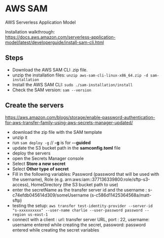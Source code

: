 # AWS SAM

AWS Serverless Application Model

Installation walkthrough:  
<https://docs.aws.amazon.com/serverless-application-model/latest/developerguide/install-sam-cli.html>

## Steps

- Download the AWS SAM CLI .zip file.
- unzip the installation files: `unzip aws-sam-cli-linux-x86_64.zip -d sam-installation`
- Install the AWS SAM CLI: `sudo ./sam-installation/install`
- Check the SAM version: `sam --version`

## Create the servers

<https://aws.amazon.com/blogs/storage/enable-password-authentication-for-aws-transfer-family-using-aws-secrets-manager-updated/>

- download the zip file with the SAM template
- unzip it
- run `sam deploy -g` // **-g** is for **--guided**
- update the S3 bucket path in the **samconfig.toml** file
- deploy the servers
- open the Secrets Manager console
- Select **Store a new secret**
- Select **Other type of secret**
- Fill in the following variables: Password (password that will be used with the username), Role (e.g. arn:aws:iam::377136339800:role/sftp-s3-access), HomeDirectory (the S3 bucket path to use)
- enter the secretName as the transfer server id and the username : s-c74efdb045614d309/someUsername (s-c586d11425364568a/matt-sftp)
- testing the setup: `aws transfer test-identity-provider --server-id "s-xxxxxxxxxx" --user-name charlie --user-password password --region us-east-1`
- connect with a client : url: transfer server URL, port : 22, username: username entered while creating the secret, password: password entered while creating the secret variables
